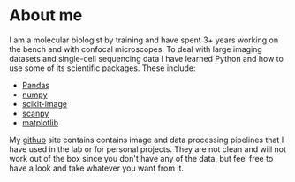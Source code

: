 # About me
I am a molecular biologist by training and have spent 3+ years working on the bench and with confocal microscopes. To deal with large imaging datasets and single-cell sequencing data I have learned Python and how to use some of its scientific packages. These include:
* [Pandas](https://pandas.pydata.org/)
* [numpy](http://www.numpy.org/)
* [scikit-image](https://scikit-image.org/)
* [scanpy](https://scanpy.readthedocs.io/en/latest/)
* [matplotlib](https://matplotlib.org/)

My [github](https://github.com/boonepeter) site contains contains image and data processing pipelines that I have used in the lab or for personal projects. They are not clean and will not work out of the box since you don't have any of the data, but feel free to have a look and take whatever you want from it. 
